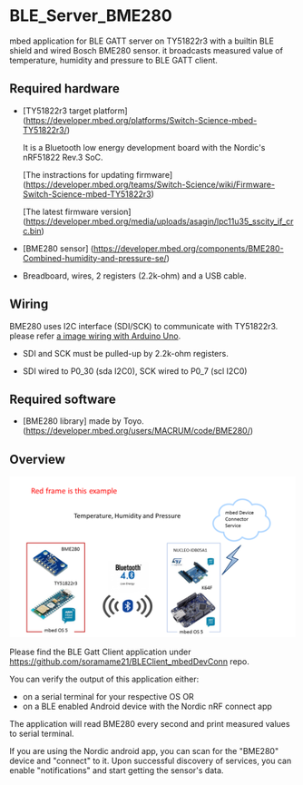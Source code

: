 # BLE_Server_BME280
mbed application for BLE GATT server on TY51822r3 with a builtin BLE shield and wired Bosch BME280 sensor. it broadcasts measured value of temperature, humidity and pressure to BLE GATT client.

## Required hardware
* [TY51822r3 target platform] (https://developer.mbed.org/platforms/Switch-Science-mbed-TY51822r3/)
    
    It is a Bluetooth low energy development board with the Nordic's nRF51822 Rev.3 SoC.
    
    [The instractions for updating firmware] (https://developer.mbed.org/teams/Switch-Science/wiki/Firmware-Switch-Science-mbed-TY51822r3)

    [The latest firmware version] (https://developer.mbed.org/media/uploads/asagin/lpc11u35_sscity_if_crc.bin)

* [BME280 sensor] (https://developer.mbed.org/components/BME280-Combined-humidity-and-pressure-se/)
    
* Breadboard, wires, 2 registers (2.2k-ohm) and a USB cable.

## Wiring
BME280 uses I2C interface (SDI/SCK) to communicate with TY51822r3. please refer [a image wiring with Arduino Uno](http://trac.switch-science.com/attachment/wiki/BME280/s-BME280_12.jpg).
* SDI and SCK must be pulled-up by 2.2k-ohm registers.

* SDI wired to P0_30 (sda I2C0), SCK wired to P0_7 (scl I2C0)

## Required software
* [BME280 library] made by Toyo.  (https://developer.mbed.org/users/MACRUM/code/BME280/)

## Overview
![Overview of Demo](myImageBME280.tif)



Please find the BLE Gatt Client application under https://github.com/soramame21/BLEClient_mbedDevConn repo.

You can verify the output of this application either:
  - on a serial terminal for your respective OS 
    OR
  - on a BLE enabled Android device with the Nordic nRF connect app


The application will read BME280 every second and print measured values to serial terminal.

If you are using the Nordic android app, you can scan for the "BME280" device and "connect" to it. Upon successful discovery of services, you can enable "notifications" and start getting the sensor's data.
